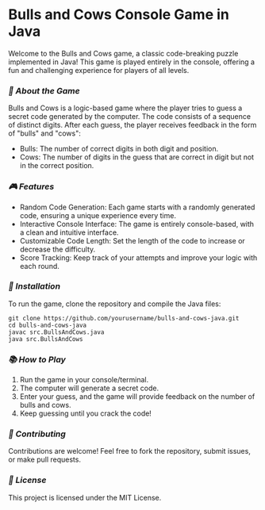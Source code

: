 # **Bulls and Cows Console Game in Java**

Welcome to the Bulls and Cows game, a classic code-breaking puzzle implemented in Java! This game is played entirely in the console, offering a fun and challenging experience for players of all levels.

### _🧩 About the Game_

Bulls and Cows is a logic-based game where the player tries to guess a secret code generated by the computer. The code consists of a sequence of distinct digits. After each guess, the player receives feedback in the form of "bulls" and "cows":

- Bulls: The number of correct digits in both digit and position.
- Cows: The number of digits in the guess that are correct in digit but not in the correct position.

### _🎮 _Features__

- Random Code Generation: Each game starts with a randomly generated code, ensuring a unique experience every time.
- Interactive Console Interface: The game is entirely console-based, with a clean and intuitive interface. 
- Customizable Code Length: Set the length of the code to increase or decrease the difficulty. 
- Score Tracking: Keep track of your attempts and improve your logic with each round.

### _🔧 Installation_

To run the game, clone the repository and compile the Java files:

    git clone https://github.com/yourusername/bulls-and-cows-java.git
    cd bulls-and-cows-java
    javac src.BullsAndCows.java
    java src.BullsAndCows

### _📚 How to Play_ 
1. Run the game in your console/terminal. 
2. The computer will generate a secret code. 
3. Enter your guess, and the game will provide feedback on the number of bulls and cows. 
4. Keep guessing until you crack the code!

### _🤝 Contributing_

Contributions are welcome! Feel free to fork the repository, submit issues, or make pull requests.

### _📜 License_

This project is licensed under the MIT License.